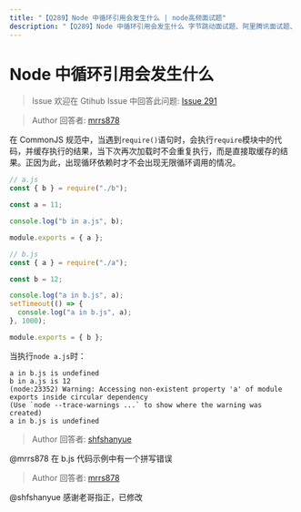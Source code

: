 ```yaml
---
title: "【Q289】Node 中循环引用会发生什么 | node高频面试题"
description: "【Q289】Node 中循环引用会发生什么 字节跳动面试题、阿里腾讯面试题、美团小米面试题。"
---
```


# Node 中循环引用会发生什么

> Issue
> 欢迎在 Gtihub Issue 中回答此问题: [Issue 291](https://github.com/shfshanyue/Daily-Question/issues/291)

> Author
> 回答者: [mrrs878](https://github.com/mrrs878)

在 CommonJS 规范中，当遇到`require()`语句时，会执行`require`模块中的代码，并缓存执行的结果，当下次再次加载时不会重复执行，而是直接取缓存的结果。正因为此，出现循环依赖时才不会出现无限循环调用的情况。

```js
// a.js
const { b } = require("./b");

const a = 11;

console.log("b in a.js", b);

module.exports = { a };
```

```js
// b.js
const { a } = require("./a");

const b = 12;

console.log("a in b.js", a);
setTimeout(() => {
  console.log("a in b.js", a);
}, 1000);

module.exports = { b };
```

当执行`node a.js`时：

```shell
a in b.js is undefined
b in a.js is 12
(node:23352) Warning: Accessing non-existent property 'a' of module exports inside circular dependency
(Use `node --trace-warnings ...` to show where the warning was created)
a in b.js is undefined
```

> Author
> 回答者: [shfshanyue](https://github.com/shfshanyue)

@mrrs878 在 b.js 代码示例中有一个拼写错误

> Author
> 回答者: [mrrs878](https://github.com/mrrs878)

@shfshanyue 感谢老哥指正，已修改
